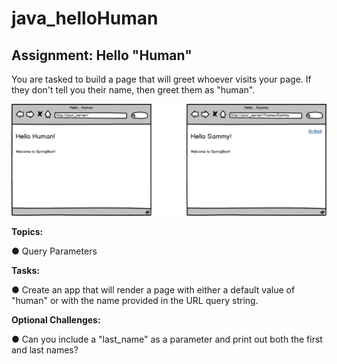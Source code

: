 # java_helloHuman

## Assignment: Hello "Human"
You are tasked to build a page that will greet whoever visits your page. If they don't tell you their name, then greet them as "human".

![alt text](assignment.png)

**Topics:**

● Query Parameters

**Tasks:**

● Create an app that will render a page with either a default value of "human" or with the name provided in the URL query string.

**Optional Challenges:**

● Can you include a "last_name" as a parameter and print out both the first and last names?